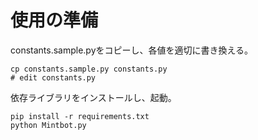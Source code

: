 # 使用の準備
constants.sample.pyをコピーし、各値を適切に書き換える。
```console
cp constants.sample.py constants.py
# edit constants.py
```
依存ライブラリをインストールし、起動。
```console
pip install -r requirements.txt
python Mintbot.py
```
